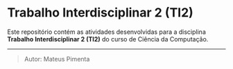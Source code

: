 # Trabalho Interdisciplinar 2 (TI2)

Este repositório contém as atividades desenvolvidas para a disciplina **Trabalho Interdisciplinar 2 (TI2)** do curso de Ciência da Computação.

---

> Autor: Mateus Pimenta
